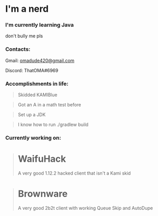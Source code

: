 # I'm a nerd 

### I'm currently learning Java 
don't bully me pls

### Contacts:
Gmail: omadude420@gmail.com 

Discord: ThatOMA#6969

### Accomplishments in life:
> Skidded KAMIBlue

> Got an A in a math test before

> Set up a JDK

> I know how to run ./gradlew build

### Currently working on:
> # WaifuHack
> A very good 1.12.2 hacked client that isn't a Kami skid

> # Brownware
> A very good 2b2t client with working Queue Skip and AutoDupe

